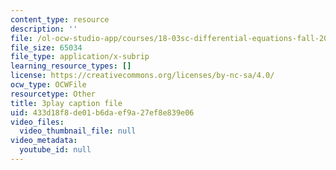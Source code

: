 ```yaml
---
content_type: resource
description: ''
file: /ol-ocw-studio-app/courses/18-03sc-differential-equations-fall-2011/433d18f8de01b6daef9a27ef8e839e06_LbKKzMag5Rc.srt
file_size: 65034
file_type: application/x-subrip
learning_resource_types: []
license: https://creativecommons.org/licenses/by-nc-sa/4.0/
ocw_type: OCWFile
resourcetype: Other
title: 3play caption file
uid: 433d18f8-de01-b6da-ef9a-27ef8e839e06
video_files:
  video_thumbnail_file: null
video_metadata:
  youtube_id: null
---
```

